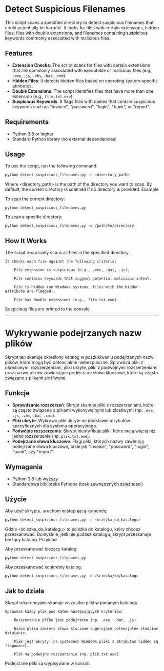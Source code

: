 # Detect Suspicious Filenames

This script scans a specified directory to detect suspicious filenames that could potentially be harmful. It looks for files with certain extensions, hidden files, files with double extensions, and filenames containing suspicious keywords commonly associated with malicious files.

## Features

- **Extension Checks**: The script scans for files with certain extensions that are commonly associated with executable or malicious files (e.g., `.exe`, `.js`, `.vbs`, `.bat`, `.cmd`).
- **Hidden Files**: It detects hidden files based on operating system-specific attributes.
- **Double Extensions**: The script identifies files that have more than one extension (e.g., `file.txt.exe`).
- **Suspicious Keywords**: It flags files with names that contain suspicious keywords such as "invoice", "password", "login", "bank", or "report".

## Requirements

- Python 3.8 or higher
- Standard Python library (no external dependencies)

## Usage

To use the script, run the following command:

```bash
python detect_suspicious_filenames.py -d <directory_path>
```
Where <directory_path> is the path of the directory you want to scan. By default, the current directory is scanned if no directory is provided.
Example

To scan the current directory:

    python detect_suspicious_filenames.py

To scan a specific directory:

    python detect_suspicious_filenames.py -d /path/to/directory

## How It Works

The script recursively scans all files in the specified directory.

    It checks each file against the following criteria:

        File extension is suspicious (e.g., .exe, .bat, .js).

        File contains keywords that suggest potential malicious intent.

        File is hidden (on Windows systems, files with the hidden attribute are flagged).

        File has double extensions (e.g., file.txt.exe).

Suspicious files are printed to the console.

---------------------------------------
# Wykrywanie podejrzanych nazw plików

Skrypt ten skanuje określony katalog w poszukiwaniu podejrzanych nazw plików, które mogą być potencjalnie niebezpieczne. Sprawdza pliki z określonymi rozszerzeniami, pliki ukryte, pliki z podwójnymi rozszerzeniami oraz nazwy plików zawierające podejrzane słowa kluczowe, które są często związane z plikami złośliwymi.

## Funkcje

- **Sprawdzanie rozszerzeń**: Skrypt skanuje pliki z rozszerzeniami, które są często związane z plikami wykonywalnymi lub złośliwymi (np. `.exe`, `.js`, `.vbs`, `.bat`, `.cmd`).
- **Pliki ukryte**: Wykrywa pliki ukryte na podstawie atrybutów specyficznych dla systemu operacyjnego.
- **Podwójne rozszerzenia**: Skrypt identyfikuje pliki, które mają więcej niż jedno rozszerzenie (np. `plik.txt.exe`).
- **Podejrzane słowa kluczowe**: Flagi pliki, których nazwy zawierają podejrzane słowa kluczowe, takie jak "invoice", "password", "login", "bank", czy "report".

## Wymagania

- Python 3.8 lub wyższy
- Standardowa biblioteka Pythona (brak zewnętrznych zależności)

## Użycie

Aby użyć skryptu, uruchom następującą komendę:

```bash
python detect_suspicious_filenames.py -d <ścieżka_do_katalogu>
```
Gdzie <ścieżka_do_katalogu> to ścieżka do katalogu, który chcesz przeskanować. Domyślnie, jeśli nie podasz katalogu, skrypt przeskanuje bieżący katalog.
Przykład

Aby przeskanować bieżący katalog:

    python detect_suspicious_filenames.py

Aby przeskanować konkretny katalog:

    python detect_suspicious_filenames.py -d /ścieżka/do/katalogu

## Jak to działa

Skrypt rekurencyjnie skanuje wszystkie pliki w podanym katalogu.

    Sprawdza każdy plik pod kątem następujących kryteriów:

        Rozszerzenie pliku jest podejrzane (np. .exe, .bat, .js).

        Nazwa pliku zawiera słowa kluczowe sugerujące potencjalne złośliwe działanie.

        Plik jest ukryty (na systemach Windows pliki z atrybutem hidden są flagowane).

        Plik ma podwójne rozszerzenie (np. plik.txt.exe).

Podejrzane pliki są wypisywane w konsoli.